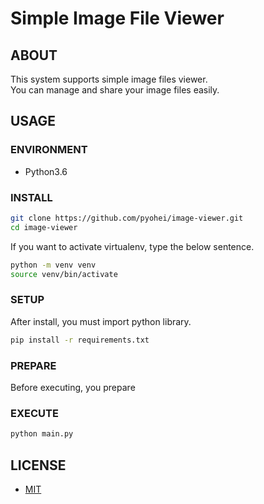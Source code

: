 # Simple Image File Viewer

## ABOUT 

This system supports simple image files viewer.  
You can manage and share your image files easily.  

## USAGE

### ENVIRONMENT

* Python3.6

### INSTALL

```bash
git clone https://github.com/pyohei/image-viewer.git
cd image-viewer
```

If you want to activate virtualenv, type the below sentence.  

```bash
python -m venv venv
source venv/bin/activate
```

### SETUP

After install, you must import python library.  

```bash
pip install -r requirements.txt
```

### PREPARE

Before executing, you prepare 

### EXECUTE

```bash
python main.py
```

## LICENSE

* [MIT](https://github.com/pyohei/image-viewer/master/LICENSE)

